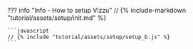 ??? info "Info - How to setup Vizzu"
    // {% include-markdown "tutorial/assets/setup/init.md" %}

    ```javascript
    // {% include "tutorial/assets/setup/setup_b.js" %}
    ```
